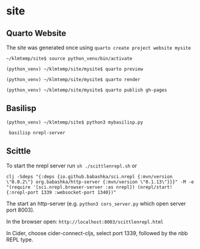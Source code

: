 # site
## Quarto Website
The site was generated once using `quarto create project website mysite`

```
~/klmtemp/site$ source python_venv/bin/activate
```

```
(python_venv) ~/klmtemp/site/mysite$ quarto preview
```

```
(python_venv) ~/klmtemp/site/mysite$ quarto render
```

```
(python_venv) ~/klmtemp/site/mysite$ quarto publish gh-pages
```
## Basilisp

```
(python_venv) ~/klmtemp/site$ python3 mybasilisp.py
```

```
 basilisp nrepl-server
```

## Scittle

To start the nrepl server run `sh ./scittlenrepl.sh` or

```
clj -Sdeps "{:deps {io.github.babashka/sci.nrepl {:mvn/version \"0.0.2\"} org.babashka/http-server {:mvn/version \"0.1.13\"}}}" -M -e "(require '[sci.nrepl.browser-server :as nrepl]) (nrepl/start! {:nrepl-port 1339 :websocket-port 1340})"
```

The start an http-server (e.g. `python3 cors_server.py` which open server port 8003).

In the browser open: `http://localhost:8003/scittlenrepl.html`

In Cider, choose cider-connect-cljs, select port 1339, followed by the nbb REPL type.
